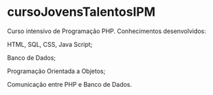 # cursoJovensTalentosIPM

Curso intensivo de Programação PHP. Conhecimentos desenvolvidos:

HTML, SQL, CSS, Java Script;

Banco de Dados;

Programação Orientada a Objetos;

Comunicação entre PHP e Banco de Dados.
